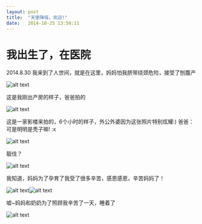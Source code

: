 ```yaml
---
layout: post
title:  "天使降临，欢迎!"
date:   2014-10-25 13:50:11
---
```

我出生了，在医院
=======
2014.8.30 我来到了人世间，就是在这里，妈妈怕我脐带绕颈危险，接受了刨腹产

![alt text][1]

这是我刚出产房的样子，爸爸拍的

![alt text][2]

这是一家影楼来拍的，6个小时的样子，外公外婆因为这张照片特别炫耀:)
爸爸：可是明明是秃子嘛! :x

![alt text][3]

靓伐？

![alt text][4]

我知道，妈妈为了孕育了我受了很多辛苦，感恩感恩，辛苦妈妈了！

![alt text][5]![alt text][6]

嘘~妈妈和奶奶为了照顾我辛苦了一天，睡着了

![alt text][7]


  [1]: http://pic.yupoo.com/moxigan/E9NUyJ2n/medium.jpg
  [2]: http://pic.yupoo.com/moxigan/E9NUzunp/medium.jpg
  [3]: http://pic.yupoo.com/moxigan/E9NUzEUB/medium.jpg
  [4]: http://pic.yupoo.com/moxigan/E9NMuqRz/medium.jpg
  [5]: http://pic.yupoo.com/moxigan/E9NYSlnw/small.jpg
  [6]: http://pic.yupoo.com/moxigan/E9NYC2n7/small.jpg
  [7]: http://pic.yupoo.com/moxigan/E9NUBQLv/small.jpg